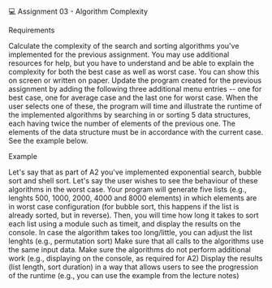 
:computer: Assignment 03 - Algorithm Complexity

Requirements

Calculate the complexity of the search and sorting algorithms you've implemented for the previous assignment. You may use additional resources for help, but you have to understand and be able to explain the complexity for both the best case as well as worst case. You can show this on screen or written on paper.
Update the program created for the previous assignment by adding the following three additional menu entries -- one for best case, one for average case and the last one for worst case. When the user selects one of these, the program will time and illustrate the runtime of the implemented algorithms by searching in or sorting 5 data structures, each having twice the number of elements of the previous one. The elements of the data structure must be in accordance with the current case. See the example below.

Example

Let's say that as part of A2 you've implemented exponential search, bubble sort and shell sort. Let's say the user wishes to see the behaviour of these algorithms in the worst case. Your program will generate five lists (e.g., lenghts 500, 1000, 2000, 4000 and 8000 elements) in which elements are in worst case configuration (for bubble sort, this happens if the list is already sorted, but in reverse). Then, you will time how long it takes to sort each list using a module such as timeit, and display the results on the console.
In case the algorithm takes too long/little, you can adjust the list lenghts (e.g., permutation sort)
Make sure that all calls to the algorithms use the same input data.
Make sure the algorithms do not perform additional work (e.g., displaying on the console, as required for A2)
Display the results (list length, sort duration) in a way that allows users to see the progression of the runtime (e.g., you can use the example from the lecture notes)